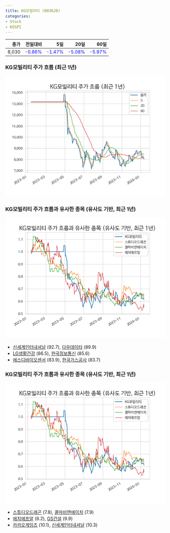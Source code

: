 ```yaml
---
title: KG모빌리티 (003620)
categories:
- Stock
- KOSPI
---
```


|종가|전일대비|5일|20일|60일|
|---:|-------:|--:|---:|---:|
|8,030|<span style="color: blue">-0.86%</span>|<span style="color: blue">-1.47%</span>|<span style="color: blue">-5.08%</span>|<span style="color: blue">-5.97%</span>|

<!-- more -->
### KG모빌리티 주가 흐름 (최근 1년)
![003620](/assets/images/stock/003620.png)


### KG모빌리티 주가 흐름과 유사한 종목 (유사도 기반, 최근 1년)
![003620](/assets/images/stock/003620_sim.png)

- [신세계인터내셔날](/031430/) (92.7), [다우데이타](/032190/) (89.9)
- [LG생활건강](/051900/) (86.5), [한국정보통신](/025770/) (85.6)
- [에스디바이오센서](/137310/) (83.9), [한국가스공사](/036460/) (83.7)


### KG모빌리티 주가 흐름과 유사한 종목 (유사도 기반, 최근 1년)
![003620](/assets/images/stock/003620_sim.png)

- [스튜디오드래곤](/253450/) (7.8), [콜마비앤에이치](/200130/) (7.9)
- [에치에프알](/230240/) (8.2), [GS건설](/006360/) (9.9)
- [카카오게임즈](/293490/) (10.1), [신세계인터내셔날](/031430/) (10.3)